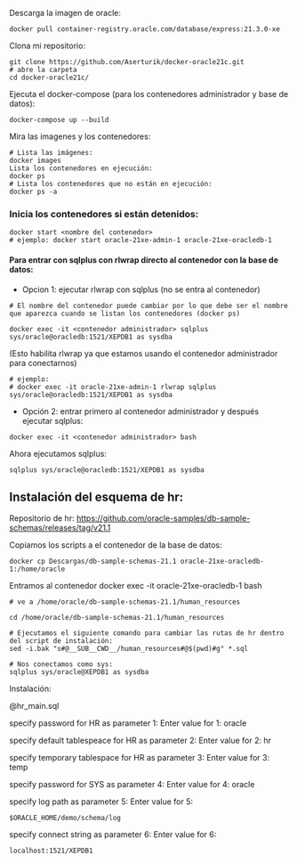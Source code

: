 Descarga la imagen de oracle: 
```
docker pull container-registry.oracle.com/database/express:21.3.0-xe
```

Clona mi repositorio:

```
git clone https://github.com/Aserturik/docker-oracle21c.git
# abre la carpeta
cd docker-oracle21c/
```

Ejecuta el docker-compose (para los contenedores administrador y base de datos):
```
docker-compose up --build
```

Mira las imagenes y los contenedores:
```
# Lista las imágenes:
docker images
Lista los contenedores en ejecución:
docker ps
# Lista los contenedores que no están en ejecución:
docker ps -a
```
### Inicia los contenedores si están detenidos:
```
docker start <nombre del contenedor>
# ejemplo: docker start oracle-21xe-admin-1 oracle-21xe-oracledb-1
```
#### Para entrar con sqlplus con rlwrap directo al contenedor con la base de datos:

- Opcion 1: ejecutar rlwrap con sqlplus (no se entra al contenedor)
```
# El nombre del contenedor puede cambiar por lo que debe ser el nombre que aparezca cuando se listan los contenedores (docker ps)

docker exec -it <contenedor administrador> sqlplus sys/oracle@oracledb:1521/XEPDB1 as sysdba
```

(Esto habilita rlwrap ya que estamos usando el contenedor administrador para conectarnos)

```
# ejemplo:
# docker exec -it oracle-21xe-admin-1 rlwrap sqlplus sys/oracle@oracledb:1521/XEPDB1 as sysdba
```

- Opción 2: entrar primero al contenedor administrador y después ejecutar sqlplus:

```
docker exec -it <contenedor administrador> bash
```

Ahora ejecutamos sqlplus:
```
sqlplus sys/oracle@oracledb:1521/XEPDB1 as sysdba
```

## Instalación del esquema de hr:

Repositorio de hr:
https://github.com/oracle-samples/db-sample-schemas/releases/tag/v21.1

Copiamos los scripts a el contenedor de  la base de datos:

```
docker cp Descargas/db-sample-schemas-21.1 oracle-21xe-oracledb-1:/home/oracle
```

Entramos al contenedor
docker exec -it oracle-21xe-oracledb-1 bash

```
# ve a /home/oracle/db-sample-schemas-21.1/human_resources

cd /home/oracle/db-sample-schemas-21.1/human_resources

# Ejecutamos el siguiente comando para cambiar las rutas de hr dentro del script de instalación:
sed -i.bak "s#@__SUB__CWD__/human_resources#@$(pwd)#g" *.sql

# Nos conectamos como sys:
sqlplus sys/oracle@XEPDB1 as sysdba
```

Instalación:

@hr_main.sql

specify password for HR as parameter 1:
Enter value for 1: oracle

specify default tablespeace for HR as parameter 2:
Enter value for 2: hr

specify temporary tablespace for HR as parameter 3:
Enter value for 3: temp

specify password for SYS as parameter 4:
Enter value for 4: oracle

specify log path as parameter 5: Enter value for 5: 
```
$ORACLE_HOME/demo/schema/log
```
specify connect string as parameter 6: Enter value for 6: 
```
localhost:1521/XEPDB1
```
